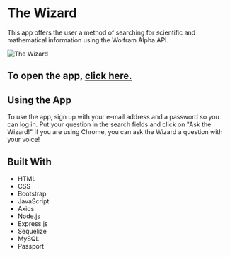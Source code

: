 # The Wizard
This app offers the user a method of searching for scientific and mathematical information using the Wolfram Alpha API.

![The Wizard](https://songwright.github.io/materialize-portfolio/images/wizard.png)

## To open the app, [click here.](https://the-wizard-project.herokuapp.com/)

## Using the App

To use the app, sign up with your e-mail address and a password so you can log in. Put your question in the search fields and click on "Ask the Wizard!" If you are using Chrome, you can ask the Wizard a question with your voice!

## Built With
* HTML
* CSS
* Bootstrap
* JavaScript
* Axios
* Node.js
* Express.js
* Sequelize
* MySQL
* Passport